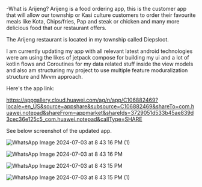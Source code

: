 -What is Arijeng? 
Arijeng is a food ordering app, this is the customer app that will allow our township or Kasi culture customers to order their favourite meals like Kota, Chips/fries, Pap and steak or chicken and many more delicious food that our restaurant offers.

The Arijeng restaurant is located in my township called Diepsloot.

I am currently updating my app with all relevant latest android technologies were am using the likes of jetpack compose for building my ui and a lot of kotlin flows and Coroutines for my data related stuff inside the view models and also am structuring my project to use multiple feature moduralization structure and Mvvm approach. 

Here's the app link:

https://appgallery.cloud.huawei.com/ag/n/app/C106882469?locale=en_US&source=appshare&subsource=C106882469&shareTo=com.huawei.notepad&shareFrom=appmarket&shareIds=3729051d533b45ae839d3cec36e125c5_com.huawei.notepad&callType=SHARE


See below screenshot of the updated app.

![WhatsApp Image 2024-07-03 at 8 43 16 PM (1)](https://github.com/213147765bennette/2024ArijengAndroid/assets/36039222/8012a653-2821-482a-b55c-b541c884ddbc)


![WhatsApp Image 2024-07-03 at 8 43 16 PM](https://github.com/213147765bennette/2024ArijengAndroid/assets/36039222/0d8facbf-0b45-4062-b297-71d2d3cfef2d)

![WhatsApp Image 2024-07-03 at 8 43 15 PM](https://github.com/213147765bennette/2024ArijengAndroid/assets/36039222/461fe774-eb21-4a55-a426-0964ad99c611)

![WhatsApp Image 2024-07-03 at 8 43 15 PM (1)](https://github.com/213147765bennette/2024ArijengAndroid/assets/36039222/f87acf81-2ab1-4a01-9eea-46c9afe6d7e2)
